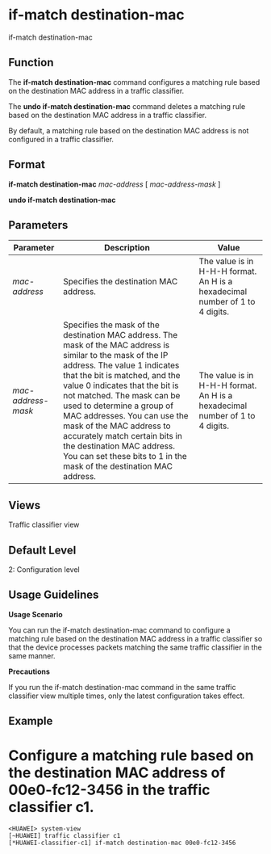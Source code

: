 if-match destination-mac
========================

if-match destination-mac

Function
--------



The **if-match destination-mac** command configures a matching rule based on the destination MAC address in a traffic classifier.

The **undo if-match destination-mac** command deletes a matching rule based on the destination MAC address in a traffic classifier.



By default, a matching rule based on the destination MAC address is not configured in a traffic classifier.


Format
------

**if-match destination-mac** *mac-address* [ *mac-address-mask* ]

**undo if-match destination-mac**


Parameters
----------

| Parameter | Description | Value |
| --- | --- | --- |
| *mac-address* | Specifies the destination MAC address. | The value is in H-H-H format. An H is a hexadecimal number of 1 to 4 digits. |
| *mac-address-mask* | Specifies the mask of the destination MAC address. The mask of the MAC address is similar to the mask of the IP address. The value 1 indicates that the bit is matched, and the value 0 indicates that the bit is not matched. The mask can be used to determine a group of MAC addresses. You can use the mask of the MAC address to accurately match certain bits in the destination MAC address. You can set these bits to 1 in the mask of the destination MAC address. | The value is in H-H-H format. An H is a hexadecimal number of 1 to 4 digits. |



Views
-----

Traffic classifier view


Default Level
-------------

2: Configuration level


Usage Guidelines
----------------

**Usage Scenario**

You can run the if-match destination-mac command to configure a matching rule based on the destination MAC address in a traffic classifier so that the device processes packets matching the same traffic classifier in the same manner.

**Precautions**

If you run the if-match destination-mac command in the same traffic classifier view multiple times, only the latest configuration takes effect.


Example
-------

# Configure a matching rule based on the destination MAC address of 00e0-fc12-3456 in the traffic classifier c1.
```
<HUAWEI> system-view
[~HUAWEI] traffic classifier c1
[*HUAWEI-classifier-c1] if-match destination-mac 00e0-fc12-3456

```